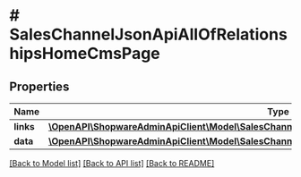 # # SalesChannelJsonApiAllOfRelationshipsHomeCmsPage

## Properties

Name | Type | Description | Notes
------------ | ------------- | ------------- | -------------
**links** | [**\OpenAPI\ShopwareAdminApiClient\Model\SalesChannelJsonApiAllOfRelationshipsHomeCmsPageLinks**](SalesChannelJsonApiAllOfRelationshipsHomeCmsPageLinks.md) |  | [optional]
**data** | [**\OpenAPI\ShopwareAdminApiClient\Model\SalesChannelJsonApiAllOfRelationshipsHomeCmsPageData**](SalesChannelJsonApiAllOfRelationshipsHomeCmsPageData.md) |  | [optional]

[[Back to Model list]](../../README.md#models) [[Back to API list]](../../README.md#endpoints) [[Back to README]](../../README.md)
